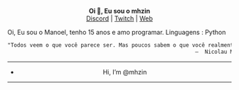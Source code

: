 <p align='center'>
  <b>Oi 🤙, Eu sou o mhzin</b><br>
  <a href="https://discord.com/users/393712055934255106">Discord</a> |
  <a href="https://twitch.tv/mhzink">Twitch</a> |
  <a href="https://ayo.so/mhzin2k">Web</a>


Oi, Eu sou o Manoel, tenho 15 anos e amo programar.
Linguagens  :  Python


```p
"Todos veem o que você parece ser. Mas poucos sabem o que você realmente é."
                                                           —  Nicolau Maquiavel

```

---

- <p align="center"> Hi, I’m @mhzin

---





